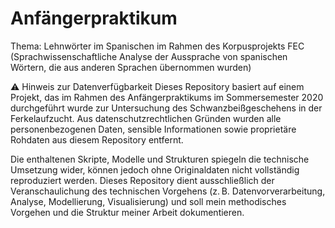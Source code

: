 
# Anfängerpraktikum
Thema: Lehnwörter im Spanischen im Rahmen des Korpusprojekts FEC 
(Sprachwissenschaftliche Analyse der Aussprache von spanischen Wörtern, die aus anderen Sprachen übernommen wurden)

    
⚠️ Hinweis zur Datenverfügbarkeit
Dieses Repository basiert auf einem Projekt, das im Rahmen des Anfängerpraktikums im Sommersemester 2020 durchgeführt wurde zur Untersuchung des Schwanzbeißgeschehens in der Ferkelaufzucht. Aus datenschutzrechtlichen Gründen wurden alle personenbezogenen Daten, sensible Informationen sowie proprietäre Rohdaten aus diesem Repository entfernt.

Die enthaltenen Skripte, Modelle und Strukturen spiegeln die technische Umsetzung wider, können jedoch ohne Originaldaten nicht vollständig reproduziert werden. 
Dieses Repository dient ausschließlich der Veranschaulichung des technischen Vorgehens (z. B. Datenvorverarbeitung, Analyse, Modellierung, Visualisierung) und soll mein methodisches Vorgehen und die Struktur meiner Arbeit dokumentieren.

